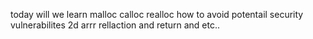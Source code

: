  today will we learn malloc calloc realloc how to avoid potentail security vulnerabilites 2d arrr rellaction  and return and etc.. 
